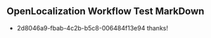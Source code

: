 ## OpenLocalization Workflow Test MarkDown
* 2d8046a9-fbab-4c2b-b5c8-006484f13e94 thanks!

<!--HONumber=Aug16_HO4-->


